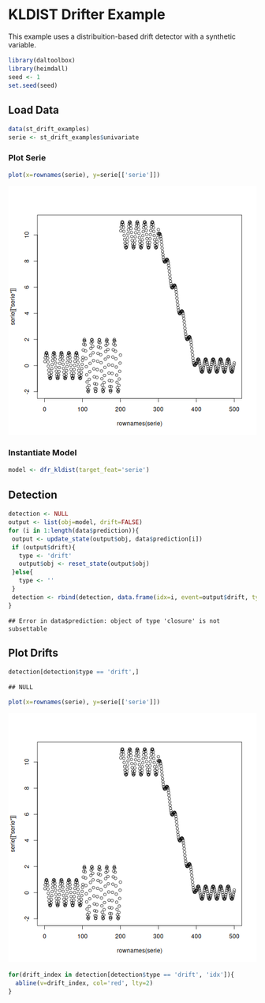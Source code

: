 # KLDIST Drifter Example

This example uses a distribuition-based drift detector with a synthetic variable.


``` r
library(daltoolbox)
library(heimdall)
seed <- 1
set.seed(seed)
```

## Load Data


``` r
data(st_drift_examples)
serie <- st_drift_examples$univariate
```

### Plot Serie


``` r
plot(x=rownames(serie), y=serie[['serie']])
```

![plot of chunk unnamed-chunk-3](fig/dfr_kldist/unnamed-chunk-3-1.png)

### Instantiate Model


``` r
model <- dfr_kldist(target_feat='serie')
```

## Detection


``` r
detection <- NULL
output <- list(obj=model, drift=FALSE)
for (i in 1:length(data$prediction)){
 output <- update_state(output$obj, data$prediction[i])
 if (output$drift){
   type <- 'drift'
   output$obj <- reset_state(output$obj)
 }else{
   type <- ''
 }
 detection <- rbind(detection, data.frame(idx=i, event=output$drift, type=type))
}
```

```
## Error in data$prediction: object of type 'closure' is not subsettable
```

## Plot Drifts


``` r
detection[detection$type == 'drift',]
```

```
## NULL
```


``` r
plot(x=rownames(serie), y=serie[['serie']])
```

![plot of chunk unnamed-chunk-7](fig/dfr_kldist/unnamed-chunk-7-1.png)

``` r
for(drift_index in detection[detection$type == 'drift', 'idx']){
  abline(v=drift_index, col='red', lty=2)
}
```
